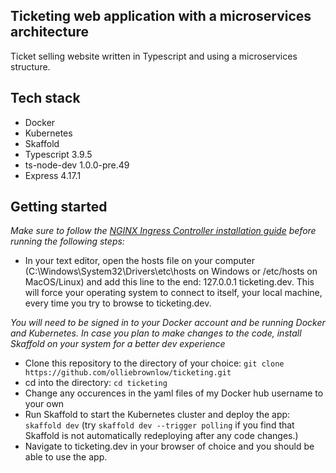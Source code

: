 ## Ticketing web application with a microservices architecture

Ticket selling website written in Typescript and using a microservices structure.

## Tech stack

- Docker
- Kubernetes
- Skaffold
- Typescript 3.9.5
- ts-node-dev 1.0.0-pre.49
- Express 4.17.1

## Getting started

_Make sure to follow the [NGINX Ingress Controller installation guide](https://kubernetes.github.io/ingress-nginx/deploy/#provider-specific-steps) before running the following steps:_

- In your text editor, open the hosts file on your computer (C:\Windows\System32\Drivers\etc\hosts on Windows or /etc/hosts on MacOS/Linux) and add this line to the end: 127.0.0.1 ticketing.dev. This will force your operating system to connect to itself, your local machine, every time you try to browse to ticketing.dev.

_You will need to be signed in to your Docker account and be running Docker and Kubernetes. In case you plan to make changes to the code, install Skaffold on your system for a better dev experience_

- Clone this repository to the directory of your choice: `git clone https://github.com/olliebrownlow/ticketing.git`
- cd into the directory: `cd ticketing`
- Change any occurences in the yaml files of my Docker hub username to your own
- Run Skaffold to start the Kubernetes cluster and deploy the app: `skaffold dev` (try `skaffold dev --trigger polling` if you find that Skaffold is not automatically redeploying after any code changes.)
- Navigate to ticketing.dev in your browser of choice and you should be able to use the app.
